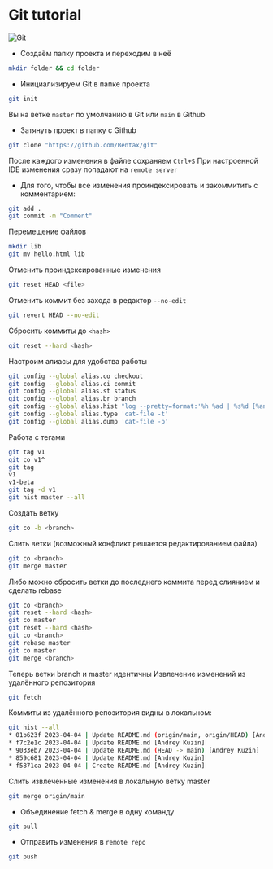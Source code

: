 # Git tutorial
![Git](https://i.stack.imgur.com/zBb51.png)
- Создаём папку проекта и переходим в неё
```bash
mkdir folder && cd folder
```
- Инициализируем Git в папке проекта
```bash
git init
```
Вы на ветке `master` по умолчанию в Git или `main` в Github
- Затянуть проект в папку с Github
```bash
git clone "https://github.com/Bentax/git"
```
После каждого изменения в файле сохраняем `Ctrl+S`
При настроенной IDE изменения сразу попадают на `remote server`
- Для того, чтобы все изменения проиндексировать и закоммитить с комментарием:
```bash
git add .
git commit -m "Comment"
```
Перемещение файлов
```bash
mkdir lib
git mv hello.html lib
```
Отменить проиндексированные изменения
```bash
git reset HEAD <file>
```
Отменить коммит без захода в редактор `--no-edit`
```bash
git revert HEAD --no-edit
```
Сбросить коммиты до `<hash>`
```bash
git reset --hard <hash>
```
Настроим алиасы для удобства работы
```bash
git config --global alias.co checkout
git config --global alias.ci commit
git config --global alias.st status
git config --global alias.br branch
git config --global alias.hist "log --pretty=format:'%h %ad | %s%d [%an]' --graph --date=short"
git config --global alias.type 'cat-file -t'
git config --global alias.dump 'cat-file -p'
```
Работа с тегами
```bash
git tag v1
git co v1^
git tag
v1
v1-beta
git tag -d v1
git hist master --all
```
Создать ветку
```bash
git co -b <branch>
```
Слить ветки (возможный конфликт решается редактированием файла)
```bash
git co <branch>
git merge master
```
Либо можно сбросить ветки до последнего коммита перед слиянием и сделать rebase
```bash
git co <branch>
git reset --hard <hash>
git co master
git reset --hard <hash>
git co <branch>
git rebase master
git co master
git merge <branch>
```
Теперь ветки branch и master идентичны
Извлечение изменений из удалённого репозитория
```bash
git fetch
```
Коммиты из удалённого репозитория видны в локальном:
```bash
git hist --all
* 01b623f 2023-04-04 | Update README.md (origin/main, origin/HEAD) [Andrey Kuzin]
* f7c2e1c 2023-04-04 | Update README.md [Andrey Kuzin]
* 9033eb7 2023-04-04 | Update README.md (HEAD -> main) [Andrey Kuzin]
* 859c681 2023-04-04 | Update README.md [Andrey Kuzin]
* f5871ca 2023-04-04 | Create README.md [Andrey Kuzin]
```
Слить извлеченные изменения в локальную ветку master
```bash
git merge origin/main
```
- Объединение fetch & merge в одну команду
```bash
git pull
```
- Отправить изменения в `remote repo`
```bash
git push
```
